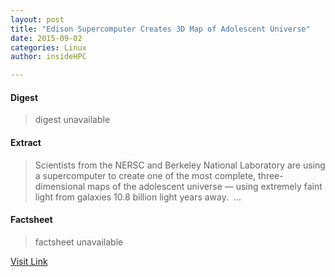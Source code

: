 ```yaml
---
layout: post
title: "Edison Supercomputer Creates 3D Map of Adolescent Universe"
date: 2015-09-02
categories: Linux
author: insideHPC

---
```



#### Digest
>digest unavailable

#### Extract
>Scientists from the NERSC and Berkeley National Laboratory are using a supercomputer to create one of the most complete, three-dimensional maps of the adolescent universe — using extremely faint light from galaxies 10.8 billion light years away.&nbsp;...

#### Factsheet
>factsheet unavailable

[Visit Link](https://www.linux.com/news/enterprise/high-performance/147-high-performance/849753-edison-supercomputer-creates-3d-map-of-adolescent-universe/)


